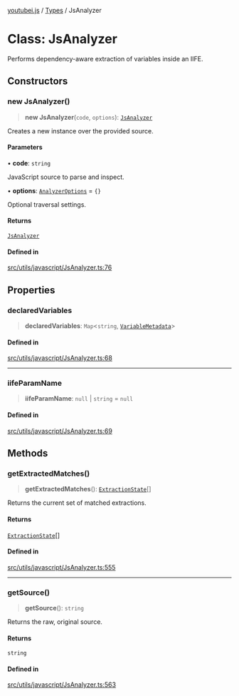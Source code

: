 [youtubei.js](../../../README.md) / [Types](../README.md) / JsAnalyzer

# Class: JsAnalyzer

Performs dependency-aware extraction of variables inside an IIFE.

## Constructors

### new JsAnalyzer()

> **new JsAnalyzer**(`code`, `options`): [`JsAnalyzer`](JsAnalyzer.md)

Creates a new instance over the provided source.

#### Parameters

• **code**: `string`

JavaScript source to parse and inspect.

• **options**: [`AnalyzerOptions`](../interfaces/AnalyzerOptions.md) = `{}`

Optional traversal settings.

#### Returns

[`JsAnalyzer`](JsAnalyzer.md)

#### Defined in

[src/utils/javascript/JsAnalyzer.ts:76](https://github.com/LuanRT/YouTube.js/blob/af92984523f90200a18314b94478a2697c9deab0/src/utils/javascript/JsAnalyzer.ts#L76)

## Properties

### declaredVariables

> **declaredVariables**: `Map`\<`string`, [`VariableMetadata`](../interfaces/VariableMetadata.md)\>

#### Defined in

[src/utils/javascript/JsAnalyzer.ts:68](https://github.com/LuanRT/YouTube.js/blob/af92984523f90200a18314b94478a2697c9deab0/src/utils/javascript/JsAnalyzer.ts#L68)

***

### iifeParamName

> **iifeParamName**: `null` \| `string` = `null`

#### Defined in

[src/utils/javascript/JsAnalyzer.ts:69](https://github.com/LuanRT/YouTube.js/blob/af92984523f90200a18314b94478a2697c9deab0/src/utils/javascript/JsAnalyzer.ts#L69)

## Methods

### getExtractedMatches()

> **getExtractedMatches**(): [`ExtractionState`](../interfaces/ExtractionState.md)[]

Returns the current set of matched extractions.

#### Returns

[`ExtractionState`](../interfaces/ExtractionState.md)[]

#### Defined in

[src/utils/javascript/JsAnalyzer.ts:555](https://github.com/LuanRT/YouTube.js/blob/af92984523f90200a18314b94478a2697c9deab0/src/utils/javascript/JsAnalyzer.ts#L555)

***

### getSource()

> **getSource**(): `string`

Returns the raw, original source.

#### Returns

`string`

#### Defined in

[src/utils/javascript/JsAnalyzer.ts:563](https://github.com/LuanRT/YouTube.js/blob/af92984523f90200a18314b94478a2697c9deab0/src/utils/javascript/JsAnalyzer.ts#L563)
